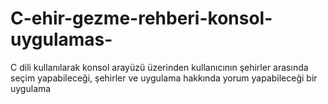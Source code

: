 # C-ehir-gezme-rehberi-konsol-uygulamas-
C dili kullanılarak konsol arayüzü üzerinden kullanıcının şehirler arasında seçim yapabileceği, şehirler ve uygulama hakkında yorum yapabileceği bir uygulama
